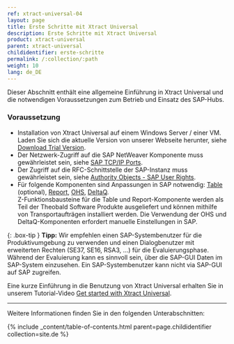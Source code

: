 ```yaml
---
ref: xtract-universal-04
layout: page
title: Erste Schritte mit Xtract Universal
description: Erste Schritte mit Xtract Universal
product: xtract-universal
parent: xtract-universal
childidentifier: erste-schritte
permalink: /:collection/:path
weight: 10
lang: de_DE
---
```

Dieser Abschnitt enthält eine allgemeine Einführung in Xtract Universal und die notwendigen Voraussetzungen zum Betrieb und Einsatz des SAP-Hubs.

### Voraussetzung

- Installation von Xtract Universal auf einem Windows Server / einer VM. Laden Sie sich die aktuelle Version von unserer Webseite herunter, siehe [Download Trial Version](https://theobald-software.com/en/download-trial).
- Der Netzwerk-Zugriff auf die SAP NetWeaver Komponente muss gewährleistet sein, siehe [SAP TCP/IP Ports](https://kb.theobald-software.com/sap/sap-tcpip-ports). 
- Der Zugriff auf die RFC-Schnittstelle der SAP-Instanz muss gewährleistet sein, siehe [Authority Objects - SAP User Rights](https://kb.theobald-software.com/sap/authority-objects-sap-user-rights).
- Für folgende Komponenten sind Anpassungen in SAP notwendig: [Table](./sap-customizing/funktionsbaustein-fuer-table-extraktion) (optional), [Report](./sap-customizing/report-funktionsbaustein-installieren), [OHS](./sap-customizing/vorbereitung-fuer-ohs-im-bw), [DeltaQ](./sap-customizing/customizing-fuer-deltaq). <br>
Z-Funktionsbausteine für die Table und Report-Komponente werden als Teil der Theobald Software Produkte ausgeliefert und können mithilfe von Transportaufträgen installiert werden. 
Die Verwendung der OHS und DeltaQ-Komponenten erfordert manuelle Einstellungen in SAP. 

{: .box-tip }
**Tipp:** Wir empfehlen einen SAP-Systembenutzer für die Produktivumgebung zu verwenden und einen Dialogbenutzer mit erweiterten Rechten (SE37, SE16, RSA3, ...) für die Evaluierungsphase.
Während der Evaluierung kann es sinnvoll sein, über die SAP-GUI Daten im SAP-System einzusehen. Ein SAP-Systembenutzer kann nicht via SAP-GUI auf SAP zugreifen.

Eine kurze Einführung in die Benutzung von Xtract Universal erhalten Sie in unserem Tutorial-Video [Get started with Xtract Universal](https://www.youtube.com/watch?v=pdlsfm0dLMA).

******

Weitere Informationen finden Sie in den folgenden Unterabschnitten:

{% include _content/table-of-contents.html parent=page.childidentifier collection=site.de %}
